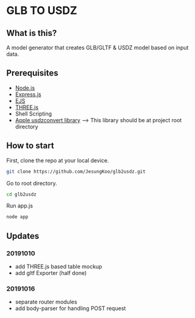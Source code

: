 # GLB TO USDZ

## What is this?

A model generator that creates GLB/GLTF & USDZ model based on input data.

## Prerequisites

* [Node.js](https://nodejs.org)
* [Express.js](https://expressjs.com)
* [EJS](https://ejs.co)
* [THREE.js](https://threejs.org)
* Shell Scripting
* [Apple usdzconvert library](https://developer.apple.com/download/more/?=USDPython) --> This library should be at project root directory

## How to start

First, clone the repo at your local device.

```bash
git clone https://github.com/JesungKoo/glb2usdz.git
```

Go to root directory.

```bash
cd glb2usdz
```

Run app.js

```bash
node app
```


## Updates

### 20191010

* add THREE.js based table mockup
* add gltf Exporter (half done)

### 20191016

* separate router modules
* add body-parser for handling POST request
